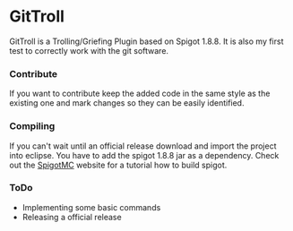 # GitTroll
GitTroll is a Trolling/Griefing Plugin based on Spigot 1.8.8. It is also my first test to correctly work with the git software.

### Contribute
If you want to contribute keep the added code in the same style as the existing one and mark changes so they can be easily identified.

### Compiling
If you can't wait until an official release download and import the project into eclipse. You have to add the spigot 1.8.8 jar as a dependency.
Check out the [SpigotMC](https://www.spigotmc.org/wiki/buildtools/#1-8-8) website for a tutorial how to build spigot.

### ToDo
 - Implementing some basic commands
 - Releasing a official release